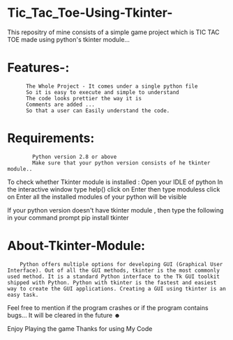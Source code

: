 # Tic_Tac_Toe-Using-Tkinter-

This repositry of mine consists of a simple game project which is TIC TAC TOE made using python's tkinter module...


# Features-:
          The Whole Project - It comes under a single python file
          So it is easy to execute and simple to understand
          The code looks prettier the way it is
          Comments are added ... 
          So that a user can Easily understand the code.
          
# Requirements:
            Python version 2.8 or above
            Make sure that your python version consists of he tkinter module..
            
To check whether Tkinter module is installed :
  Open your IDLE of python
  In the interactive window type help()
  click on Enter
  then type moduless
  click on Enter
  all the installed modules of your python will be visible
  
If your python version doesn't have tkinter module , then type the following in your command prompt
    pip install tkinter
    

# About-Tkinter-Module:
        Python offers multiple options for developing GUI (Graphical User Interface). Out of all the GUI methods, tkinter is the most commonly used method. It is a standard Python interface to the Tk GUI toolkit shipped with Python. Python with tkinter is the fastest and easiest way to create the GUI applications. Creating a GUI using tkinter is an easy task.
        
        
        
       
       
Feel free to mention if the program crashes or if the program contains bugs...
It will be cleared in the future ☻

Enjoy Playing the game 
Thanks for using My Code
 
            
